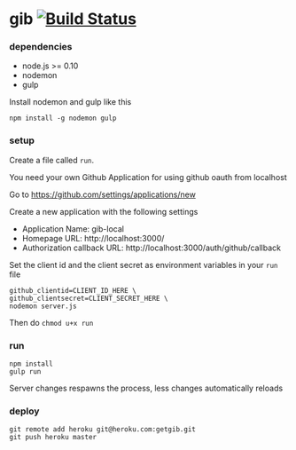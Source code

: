 gib [![Build Status](https://travis-ci.org/oddsve/gib.png?branch=master)](https://travis-ci.org/oddsve/gib)
=========

### dependencies

- node.js >= 0.10
- nodemon
- gulp

Install nodemon and gulp like this

    npm install -g nodemon gulp

### setup

Create a file called `run`.

You need your own Github Application for using github oauth from localhost

Go to https://github.com/settings/applications/new

Create a new application with the following settings

- Application Name: gib-local
- Homepage URL: http://localhost:3000/
- Authorization callback URL: http://localhost:3000/auth/github/callback

Set the client id and the client secret as environment variables in your `run` file

    github_clientid=CLIENT_ID_HERE \
    github_clientsecret=CLIENT_SECRET_HERE \
    nodemon server.js

Then do `chmod u+x run`

### run

    npm install
    gulp run

Server changes respawns the process, less changes automatically reloads

### deploy

    git remote add heroku git@heroku.com:getgib.git
    git push heroku master
